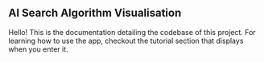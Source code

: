 ## AI Search Algorithm Visualisation

Hello! This is the documentation detailing the codebase of this project. For learning how to use the app, checkout the tutorial section that displays when you enter it.
